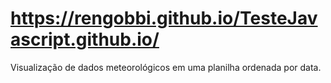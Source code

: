 # https://rengobbi.github.io/TesteJavascript.github.io/
Visualização de dados meteorológicos em uma planilha ordenada por data.
